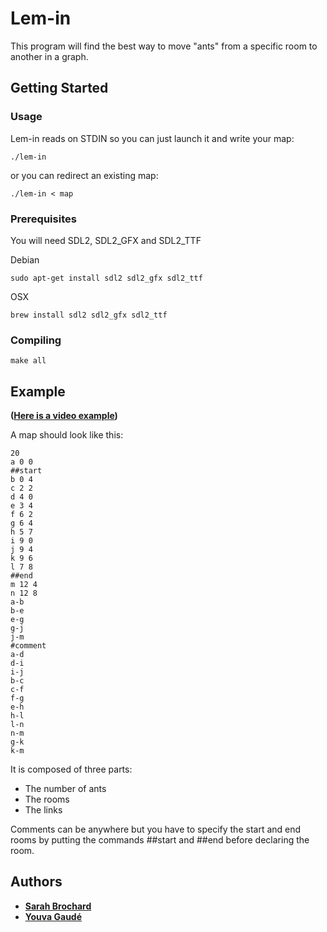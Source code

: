 # Lem-in

This program will find the best way to move "ants" from a specific room to another in a graph.

## Getting Started

### Usage

Lem-in reads on STDIN so you can just launch it and write your map:
```
./lem-in
```
or you can redirect an existing map:
```
./lem-in < map
```

### Prerequisites

You will need SDL2, SDL2\_GFX and SDL2\_TTF

Debian
```
sudo apt-get install sdl2 sdl2_gfx sdl2_ttf
```
OSX
```
brew install sdl2 sdl2_gfx sdl2_ttf
```

### Compiling

```
make all
```

## Example

**([Here is a video example](https://youtu.be/aD20O2oQ1DQ))**

A map should look like this:
```
20
a 0 0
##start
b 0 4
c 2 2
d 4 0
e 3 4
f 6 2
g 6 4
h 5 7
i 9 0
j 9 4
k 9 6
l 7 8
##end
m 12 4
n 12 8
a-b
b-e
e-g
g-j
j-m
#comment
a-d
d-i
i-j
b-c
c-f
f-g
e-h
h-l
l-n
n-m
g-k
k-m

```

It is composed of three parts:
* The number of ants
* The rooms
* The links

Comments can be anywhere but you have to specify the start and end rooms by putting the commands ##start and ##end before declaring the room.

## Authors

* **[Sarah Brochard](https://github.com/everchild)**
* **[Youva Gaudé](https://github.com/Eviber)**

